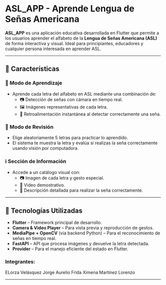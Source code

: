 # ASL_APP - Aprende Lengua de Señas Americana

**ASL_APP** es una aplicación educativa desarrollada en Flutter que permite a los usuarios aprender el alfabeto de la **Lengua de Señas Americana (ASL)** de forma interactiva y visual. Ideal para principiantes, educadores y cualquier persona interesada en aprender ASL.

---

## 📱 Características

### 🧠 Modo de Aprendizaje
- Aprende cada letra del alfabeto en ASL mediante una combinación de:
  - 📷 Detección de señas con cámara en tiempo real.
  - 🖼 Imágenes representativas de cada letra.
  - 🔄 Retroalimentación instantánea al detectar correctamente una seña.

### 📝 Modo de Revisión
- Elige aleatoriamente 5 letras para practicar lo aprendido.
- El sistema te muestra la letra y evalúa si realizas la seña correctamente usando visión por computadora.

### ℹ️ Sección de Información
- Accede a un catálogo visual con:
  - 📷 Imagen de cada letra y gesto especial.
  - 🎥 Video demostrativo.
  - 📝 Descripción detallada para realizar la seña correctamente.

---

## 🔧 Tecnologías Utilizadas

- **Flutter** – Framework principal de desarrollo.
- **Camera & Video Player** – Para vista previa y reproducción de gestos.
- **MediaPipe + OpenCV** (vía backend Python) – Para el reconocimiento de señas en tiempo real.
- **FastAPI** – API que procesa imágenes y devuelve la letra detectada.
- **Provider** – Para el manejo eficiente del estado en Flutter.


### Integrantes:
ELorza Velásquez Jorge Aurelio
Frida Ximena Martínez Lorenzo



---

